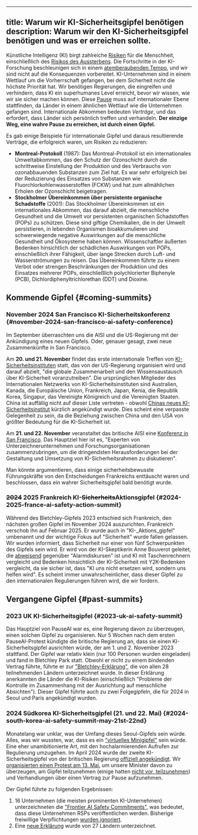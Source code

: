 

---
title: Warum wir KI-Sicherheitsgipfel benötigen
description: Warum wir den KI-Sicherheitsgipfel benötigen und was er erreichen sollte.
---

Künstliche Intelligenz (KI) birgt zahlreiche [Risiken](/risks) für die Menschheit, einschließlich des [Risikos des Aussterbens](/xrisk).
Die Fortschritte in der KI-Forschung beschleunigen sich in einem [atemberaubenden Tempo](/urgency), und wir sind nicht auf die Konsequenzen vorbereitet.
KI-Unternehmen sind in einem Wettlauf um die Vorherrschaft gefangen, bei dem Sicherheit nicht die höchste Priorität hat.
Wir benötigen Regierungen, die eingreifen und verhindern, dass KI ein superhumanes Level erreicht, bevor wir wissen, wie wir sie sicher machen können.
Diese [Pause](/proposal) muss auf internationaler Ebene stattfinden, da Länder in einem ähnlichen Wettlauf wie die Unternehmen gefangen sind.
Internationale Abkommen bedeuten _Verträge_, und das erfordert, dass Länder sich persönlich treffen und verhandeln.
**Der einzige Weg, eine wahre Pause zu erreichen, ist durch einen Gipfel.**

Es gab einige Beispiele für internationale Gipfel und daraus resultierende Verträge, die erfolgreich waren, um Risiken zu reduzieren:

- **Montreal-Protokoll** (1987): Das Montreal-Protokoll ist ein internationales Umweltabkommen, das den Schutz der Ozonschicht durch die schrittweise Einstellung der Produktion und des Verbrauchs von ozonabbauenden Substanzen zum Ziel hat. Es war sehr erfolgreich bei der Reduzierung des Einsatzes von Substanzen wie Fluorchlorkohlenwasserstoffen (FCKW) und hat zum allmählichen Erholen der Ozonschicht beigetragen.
- **Stockholmer Übereinkommen über persistente organische Schadstoffe** (2001): Das Stockholmer Übereinkommen ist ein internationales Abkommen, das darauf abzielt, die menschliche Gesundheit und die Umwelt vor persistenten organischen Schadstoffen (POPs) zu schützen. Diese sind giftige Chemikalien, die in der Umwelt persistieren, in lebenden Organismen bioakkumulieren und schwerwiegende negative Auswirkungen auf die menschliche Gesundheit und Ökosysteme haben können. Wissenschaftler äußerten Bedenken hinsichtlich der schädlichen Auswirkungen von POPs, einschließlich ihrer Fähigkeit, über lange Strecken durch Luft- und Wasserströmungen zu reisen. Das Übereinkommen führte zu einem Verbot oder strengen Beschränkungen der Produktion und des Einsatzes mehrerer POPs, einschließlich polychlorierter Biphenyle (PCB), Dichlordiphenyltrichlorethan (DDT) und Dioxine.

## Kommende Gipfel {#coming-summits}

### November 2024 San Francisco KI-Sicherheitskonferenz {#november-2024-san-francisco-ai-safety-conference}

Im September überraschten uns die AISI und die US-Regierung mit der Ankündigung eines neuen Gipfels.
Oder, genauer gesagt, zwei neue Zusammenkünfte in San Francisco.

Am **20. und 21. November** findet das erste internationale Treffen von [KI-Sicherheitsinstituten](https://www.commerce.gov/news/press-releases/2024/09/us-secretary-commerce-raimondo-and-us-secretary-state-blinken-announce) statt, das von der US-Regierung organisiert wird und darauf abzielt, "die globale Zusammenarbeit und den Wissensaustausch über KI-Sicherheit voranzutreiben".
Die ursprünglichen Mitglieder des Internationalen Netzwerks von KI-Sicherheitsinstituten sind Australien, Kanada, die Europäische Union, Frankreich, Japan, Kenia, die Republik Korea, Singapur, das Vereinigte Königreich und die Vereinigten Staaten.
China ist auffällig nicht auf dieser Liste vertreten - obwohl [Chinas neues KI-Sicherheitsinstitut](https://x.com/yi_zeng/status/1831133250946838740) kürzlich angekündigt wurde.
Dies scheint eine verpasste Gelegenheit zu sein, da die Beziehung zwischen China und den USA von größter Bedeutung für die KI-Sicherheit ist.

Am **21. und 22. November** veranstaltet das britische AISI eine [Konferenz in San Francisco](https://www.aisi.gov.uk/work/conference-on-frontier-ai-safety-frameworks).
Das Hauptziel hier ist es, "Experten von Unterzeichnerunternehmen und Forschungsorganisationen zusammenzubringen, um die dringendsten Herausforderungen bei der Gestaltung und Umsetzung von KI-Sicherheitsrahmen zu diskutieren".

Man könnte argumentieren, dass einige sicherheitsbewusste Führungskräfte von den Entscheidungen Frankreichs enttäuscht waren und beschlossen, dass ein wahrer Sicherheitsgipfel bald benötigt wurde.

### ~~2024~~ 2025 Frankreich KI-~~Sicherheits~~Aktionsgipfel {#2024-2025-france-ai-safety-action-summit}

Während des Bletchley-Gipfels 2023 entschied sich Frankreich, den nächsten großen Gipfel im November 2024 auszurichten.
Frankreich verschob ihn auf Februar 2025.
Er wurde auch in "KI-_Aktions_gipfel" umbenannt und der wichtige Fokus auf "Sicherheit" wurde fallen gelassen.
Wir wurden informiert, dass Sicherheit nur einer von fünf Schwerpunkten des Gipfels sein wird.
Er wird von der KI-Skeptikerin Anne Bouverot geleitet, die [abweisend](https://legrandcontinent-eu.translate.goog/es/2023/12/08/la-ia-no-nos-sustituira-una-conversacion-con-anne-bouverot-yann-le-cun-y-alexandre-viros/?_x_tr_sl=es&_x_tr_tl=en&_x_tr_hl=en&_x_tr_pto=sc) gegenüber "Alarmdiskursen" ist und KI mit Taschenrechnern vergleicht und Bedenken hinsichtlich der KI-Sicherheit mit Y2K-Bedenken vergleicht, da sie sicher ist, dass "KI uns nicht ersetzen wird, sondern uns helfen wird".
Es scheint immer unwahrscheinlicher, dass dieser Gipfel zu den internationalen Regulierungen führen wird, die wir fordern.

## Vergangene Gipfel {#past-summits}

### 2023 UK KI-Sicherheitsgipfel {#2023-uk-ai-safety-summit}

Das Hauptziel von PauseAI war es, eine Regierung davon zu überzeugen, einen solchen Gipfel zu organisieren.
Nur 5 Wochen nach dem ersten PauseAI-Protest kündigte die britische Regierung an, dass sie einen KI-Sicherheitsgipfel ausrichten würde, der am 1. und 2. November 2023 stattfand.
Der Gipfel war relativ klein (nur 100 Personen wurden eingeladen) und fand in Bletchley Park statt.
Obwohl er nicht zu einem bindenden Vertrag führte, führte er zur ["Bletchley-Erklärung"](https://www.gov.uk/government/publications/ai-safety-summit-2023-the-bletchley-declaration/the-bletchley-declaration-by-countries-attending-the-ai-safety-summit-1-2-november-2023), die von allen 28 teilnehmenden Ländern unterzeichnet wurde.
In dieser Erklärung anerkannten die Länder die KI-Risiken (einschließlich "Probleme der Kontrolle im Zusammenhang mit der Ausrichtung auf menschliche Absichten").
Dieser Gipfel führte auch zu zwei Folgegipfeln, die für 2024 in Seoul und Paris angekündigt wurden.

### 2024 Südkorea KI-Sicherheitsgipfel (21. und 22. Mai) {#2024-south-korea-ai-safety-summit-may-21st-22nd}

Monatelang war unklar, was der Umfang dieses Seoul-Gipfels sein würde.
Alles, was wir wussten, war, dass es ein ["virtuelles Minigipfel"](https://www.bracknellnews.co.uk/news/national/23898764.ai-safety-institute-will-make-uk-global-hub-rishi-sunak-says/) sein würde.
Eine eher unambitionierte Art, mit den hochalarmierenden Aufrufen zur Regulierung umzugehen.
Im April 2024 wurde der zweite KI-Sicherheitsgipfel von der britischen Regierung [offiziell angekündigt](https://www.gov.uk/government/news/uk-and-republic-of-korea-to-build-on-legacy-of-bletchley-park).
Wir [organisierten einen Protest am 13. Mai](/2024-may), um unsere Minister davon zu überzeugen, am Gipfel teilzunehmen (einige hatten [nicht vor, teilzunehmen](https://www.reuters.com/technology/second-global-ai-safety-summit-faces-tough-questions-lower-turnout-2024-04-29/)) und Verhandlungen über einen Vertrag zur Pause aufzunehmen.

Der Gipfel führte zu folgenden Ergebnissen:

1. 16 Unternehmen (die meisten prominenten KI-Unternehmen) unterzeichneten die ["Frontier AI Safety Commitments"](https://www.gov.uk/government/news/historic-first-as-companies-spanning-north-america-asia-europe-and-middle-east-agree-safety-commitments-on-development-of-ai?utm_source=substack&utm_medium=email), was bedeutet, dass diese Unternehmen RSPs veröffentlichen werden. Bisherige freiwillige Verpflichtungen [wurden ignoriert](https://www.politico.eu/article/rishi-sunak-ai-testing-tech-ai-safety-institute/).
2. Eine [neue Erklärung](https://www.gov.uk/government/publications/seoul-ministerial-statement-for-advancing-ai-safety-innovation-and-inclusivity-ai-seoul-summit-2024/seoul-ministerial-statement-for-advancing-ai-safety-innovation-and-inclusivity-ai-seoul-summit-2024) wurde von 27 Ländern unterzeichnet.
